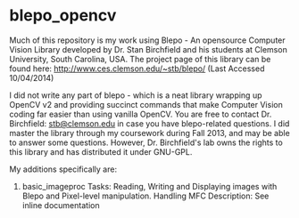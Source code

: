 blepo_opencv
============
Much of this repository is my work using Blepo - An opensource Computer Vision Library developed by Dr. Stan Birchfield and his students at Clemson University, South Carolina, USA. The project page of this library can be found here: http://www.ces.clemson.edu/~stb/blepo/ (Last Accessed 10/04/2014)

I did not write any part of blepo - which is a neat library wrapping up OpenCV v2 and providing succinct commands that make Computer Vision coding far easier than using vanilla OpenCV. You are free to contact Dr. Birchfield: stb@clemson.edu in case you have blepo-related questions. I did master the library through my coursework during Fall 2013, and may be able to answer some questions. However, Dr. Birchfield's lab owns the rights to this library and has distributed it under GNU-GPL. 

My additions specifically are:

1) basic_imageproc
Tasks: Reading, Writing and Displaying images with Blepo and Pixel-level manipulation. Handling MFC
Description: See inline documentation
